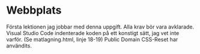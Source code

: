 # Webbplats
Första lektionen jag jobbar med denna uppgift. Alla krav bör vara avklarade. Visual Studio Code indenterade koden på ett konstigt sätt, jag vet inte varför.  (Se matlagning.html, linje 18-19)
Public Domain CSS-Reset har användits.
